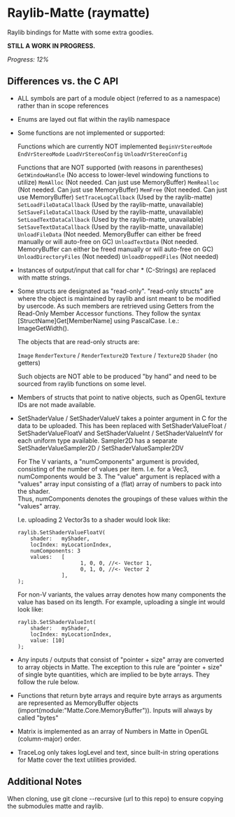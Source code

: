 # Raylib-Matte (raymatte)
Raylib bindings for Matte with some extra goodies.


**STILL A WORK IN PROGRESS.**

*Progress: 12%*


## Differences vs. the C API

- ALL symbols are part of a module object (referred to as a namespace) 
  rather than in scope references
  
- Enums are layed out flat within the raylib namespace

- Some functions are not implemented or supported:

     Functions which are currently NOT implemented
          `BeginVrStereoMode`
          `EndVrStereoMode`
          `LoadVrStereoConfig`
          `UnloadVrStereoConfig`

     Functions that are NOT supported (with reasons in parentheses)
          `GetWindowHandle` (No access to lower-level windowing functions to utilize)
          `MemAlloc` (Not needed. Can just use MemoryBuffer)
          `MemRealloc` (Not needed. Can just use MemoryBuffer)
          `MemFree` (Not needed. Can just use MemoryBuffer)
          `SetTraceLogCallback` (Used by the raylib-matte)
          `SetLoadFileDataCallback` (Used by the raylib-matte, unavailable)
          `SetSaveFileDataCallback` (Used by the raylib-matte, unavailable)
          `SetLoadTextDataCallback` (Used by the raylib-matte, unavailable)
          `SetSaveTextDataCallback` (Used by the raylib-matte, unavailable)
          `UnloadFileData` (Not needed. MemoryBuffer can either be freed manually or will auto-free on GC)
          `UnloadTextData` (Not needed. MemoryBuffer can either be freed manually or will auto-free on GC)
          `UnloadDirectoryFiles` (Not needed)
          `UnloadDroppedFiles` (Not needed)
        
- Instances of output/input that call for char * (C-Strings) are replaced 
  with matte strings.            
          
- Some structs are designated as "read-only".
  "read-only structs" are where the object is maintained by raylib 
  and isnt meant to be modified by usercode. As such members are retrieved
  using Getters from the Read-Only Member Accessor functions. They follow 
  the syntax [StructName]Get[MemberName] using PascalCase. I.e.:
  ImageGetWidth().
  
  The objects that are read-only structs are:

    `Image` 
    `RenderTexture` / `RenderTexture2D`
    `Texture` / `Texture2D`
    `Shader` (no getters)

  Such objects are NOT able to be produced "by hand" and need to be 
  sourced from raylib functions on some level. 
  
- Members of structs that point to native objects, such as OpenGL 
  texture IDs are not made available.

- SetShaderValue / SetShaderValueV takes a pointer argument in 
  C for the data to be uploaded. This has been replaced with 
  SetShaderValueFloat / SetShaderValueFloatV and 
  SetShaderValueInt / SetShaderValueIntV for each uniform 
  type available. Sampler2D has a separate 
  SetShaderValueSampler2D / SetShaderValueSampler2DV
  
  
  For The V variants, a "numComponents" 
  argument is provided, consisting of the number of values per 
  item. I.e. for a Vec3, numComponents would be 3. 
  The "value" argument is replaced with a "values" array input 
  consisting of a (flat) array of numbers to pack into the shader.             
  Thus, numComponents denotes the groupings of these values within the "values"
  array.

  I.e. uploading 2 Vector3s to a shader would look like:
    
    ```
    raylib.SetShaderValueFloatV(
        shader:   myShader,
        locIndex: myLocationIndex,
        numComponents: 3
        values:   [
                        1, 0, 0, //<- Vector 1,
                        0, 1, 0, //<- Vector 2
                  ],
    );
    ```
    
    
  For non-V variants, the values array denotes how many components 
  the value has based on its length. For example, uploading a 
  single int would look like:

    ```
    raylib.SetShaderValueInt(
        shader:   myShader,
        locIndex: myLocationIndex,
        value: [10]
    );
    ```

- Any inputs / outputs that consist of "pointer + size" array are 
  converted to array objects in Matte. The exception to this rule are "pointer + size" 
  of single byte quantities, which are implied to be byte arrays. They follow 
  the rule below.

- Functions that return byte arrays and require byte arrays 
  as arguments are represented as MemoryBuffer objects 
  (import(module:"Matte.Core.MemoryBuffer")). Inputs will always 
  by called "bytes"
  
- Matrix is implemented as an array of Numbers in Matte in OpenGL 
  (column-major) order.
  
- TraceLog only takes logLevel and text, since built-in string 
  operations for Matte cover the text utilities provided.



## Additional Notes

When cloning, use git clone --recursive (url to this repo) to ensure copying the submodules matte and raylib.
